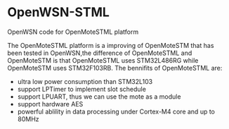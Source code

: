 # OpenWSN-STML
OpenWSN code for OpenMoteSTML platform

The OpenMoteSTML platform is a improving of OpenMoteSTM that has been tested in OpenWSN,the difference of OpenMoteSTML and OpenMoteSTM is that OpenMoteSTML uses STM32L486RG while OpenMoteSTM uses STM32F103RB.
The bennifits of OpenMoteSTML are:
- ultra low power consumption than STM32L103
- support LPTimer to implement slot schedule
- support LPUART, thus we can use the mote as a module
- support hardware AES
- powerful ablility in data processing under Cortex-M4 core and up to 80MHz

